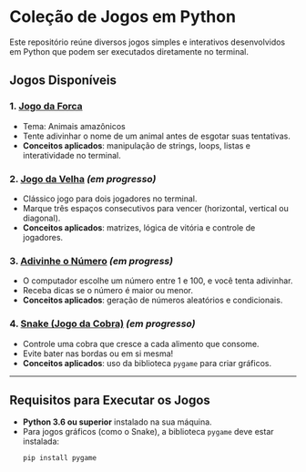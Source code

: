 # Coleção de Jogos em Python

Este repositório reúne diversos jogos simples e interativos desenvolvidos em Python que podem ser executados diretamente no terminal.

## Jogos Disponíveis

### 1. [Jogo da Forca](./jogo_forca/README.md)
- Tema: Animais amazônicos 
- Tente adivinhar o nome de um animal antes de esgotar suas tentativas.
- **Conceitos aplicados**: manipulação de strings, loops, listas e interatividade no terminal.
  
### 2. [Jogo da Velha](./jogo_da_velha/README.md) *(em progresso)*
- Clássico jogo para dois jogadores no terminal.
- Marque três espaços consecutivos para vencer (horizontal, vertical ou diagonal).
- **Conceitos aplicados**: matrizes, lógica de vitória e controle de jogadores.

### 3. [Adivinhe o Número](./adivinhe_o_numero/README.md) *(em progress)*
- O computador escolhe um número entre 1 e 100, e você tenta adivinhar.
- Receba dicas se o número é maior ou menor.
- **Conceitos aplicados**: geração de números aleatórios e condicionais.

### 4. [Snake (Jogo da Cobra)](./snake_game/README.md) *(em progresso)*
- Controle uma cobra que cresce a cada alimento que consome.
- Evite bater nas bordas ou em si mesma!
- **Conceitos aplicados**: uso da biblioteca `pygame` para criar gráficos.

---

## Requisitos para Executar os Jogos

- **Python 3.6 ou superior** instalado na sua máquina.
- Para jogos gráficos (como o Snake), a biblioteca `pygame` deve estar instalada:
  ```bash
  pip install pygame
